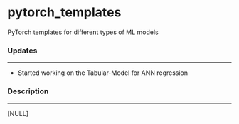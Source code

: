 # pytorch_templates
PyTorch templates for different types of ML models

### Updates 
---
* Started working on the Tabular-Model for ANN regression

### Description
---
[NULL]

